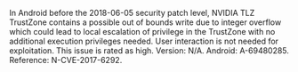 In Android before the 2018-06-05 security patch level, NVIDIA TLZ TrustZone contains a possible out of bounds write due to integer overflow which could lead to local escalation of privilege in the TrustZone with no additional execution privileges needed. User interaction is not needed for exploitation. This issue is rated as high. Version: N/A. Android: A-69480285. Reference: N-CVE-2017-6292.